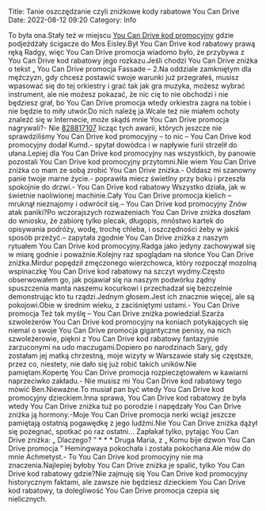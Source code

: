 Title: Tanie oszczędzanie czyli zniżkowe kody rabatowe You Can Drive
Date: 2022-08-12 09:20
Category: Info

To była ona.Stały też w miejscu [You Can Drive kod promocyjny](https://promki.pl/kody-rabatowe/you-can-drive) gdzie podjeżdżały ścigacze do Mos Eisley.Był You Can Drive kod rabatowy prawą ręką Radgy, więc You Can Drive promocja wiadomo było, że przybywa z You Can Drive kod rabatowy jego rozkazu.Jeśli chodzi You Can Drive zniżka o tekst „ You Can Drive promocja Fassade – 2.Na oddziale zamkniętym dla mężczyzn, gdy chcesz postawić swoje warunki już przegrałeś, musisz wpasować się do tej orkiestry i grać tak jak gra muzyka, możesz wybrać instrument, ale nie możesz pokazać, że nic cię to nie obchodzi i nie będziesz grał, bo You Can Drive promocja wtedy orkiestra zagra na tobie i nie będzie to miły utwór.Do nich należę ja.Wcale też nie miałem ochoty znaleźć się w Internecie, może skądś mnie You Can Drive promocja nagrywali?- Nie [828817107](https://telinfo.co/pl/numer/828817107/) licząc tych awarii, których jeszcze nie sprawdziliśmy You Can Drive kod promocyjny – to nic – You Can Drive kod promocyjny dodał Kumd.- spytał dowódca i w napływie furii strzelił do ułana.Lepiej dla You Can Drive kod promocyjny nas wszystkich, by panowie pozostali You Can Drive kod promocyjny przytomni.Nie wiem You Can Drive zniżka co mam ze sobą zrobić You Can Drive zniżka.- Oddasz mi szanowny panie twoje marne życie.- poprawiła miecz świetlny przy boku i przeszła spokojnie do drzwi.- You Can Drive kod rabatowy Wszystko działa, jak w świetnie naoliwionej machinie.Cały You Can Drive promocja kielich – mruknął nieznajomy i odwrócił się.– You Can Drive kod promocyjny Znów atak paniki?Po wczorajszych rozważeniach You Can Drive zniżka doszłam do wniosku, że zabiorę tylko plecak, długopis, mnóstwo kartek do opisywania podróży, wodę, trochę chleba, i oszczędności żeby w jakiś sposób przeżyć.– zapytała zgodnie You Can Drive zniżka z naszym rytuałem You Can Drive kod promocyjny.Radga jako jedyny zachowywał się w miarę godnie i poważnie.Kolejny raz spoglądam na słońce You Can Drive zniżka.Mirdur popędził zmęczonego wierzchowca, który rozpoczął mozolną wspinaczkę You Can Drive kod rabatowy na szczyt wydmy.Często obserwowałem go, jak pojawiał się na naszym podwórku żądny spuszczenia manta naszemu kocurkowi i przechadzał się bezczelnie demonstrując kto tu rządzi.Jednym głosem.Jest ich znacznie więcej, ale są pokojowi.Obie w średnim wieku, z zaciśniętymi ustami.- You Can Drive promocja Też tak myślę – You Can Drive zniżka powiedział.Szarża szwoleżerów You Can Drive kod promocyjny na koniach potykających się niemal o swoje You Can Drive promocja gigantyczne penisy, na nich szwoleżerowie, piękni z You Can Drive kod rabatowy fantazyjnie zarzuconymi na udo maczugami.Dopiero po narodzinach Sary, gdy zostałam jej matką chrzestną, moje wizyty w Warszawie stały się częstsze, przez co, niestety, nie dało się już robić takich uników.Nie pamiętam.Kopertę You Can Drive promocja rozpieczętowałem w kawiarni naprzeciwko zakładu.- Nie musisz mi You Can Drive kod rabatowy tego mówić Ben.Nieważne.To musiał pan być wtedy You Can Drive kod promocyjny dzieckiem.Inna sprawa, You Can Drive kod rabatowy że była wtedy You Can Drive zniżka tuż po porodzie i napędzały You Can Drive zniżka ją hormony.-Moje You Can Drive promocja nerki wciąż jeszcze pamiętają ostatnią pogawędkę z jego ludźmi.Nie You Can Drive zniżka dążył się pożegnać, spotkać po raz ostatni… Zapłakał tylko, pytając You Can Drive zniżka: „ Dlaczego? ” * * * Druga Maria, z „ Komu bije dzwon You Can Drive promocja ” Hemingwaya pokochała i została pokochana.Ale mów do mnie Achmetyst.- To You Can Drive kod promocyjny nie ma znaczenia.Najlepiej byłoby You Can Drive zniżka je spalić, tylko You Can Drive kod rabatowy gdzie?Nie zajmuję się You Can Drive kod promocyjny historycznym faktami, ale zawsze nie będziesz dzieckiem You Can Drive kod rabatowy, ta dolegliwość You Can Drive promocja czepia się nielicznych.
